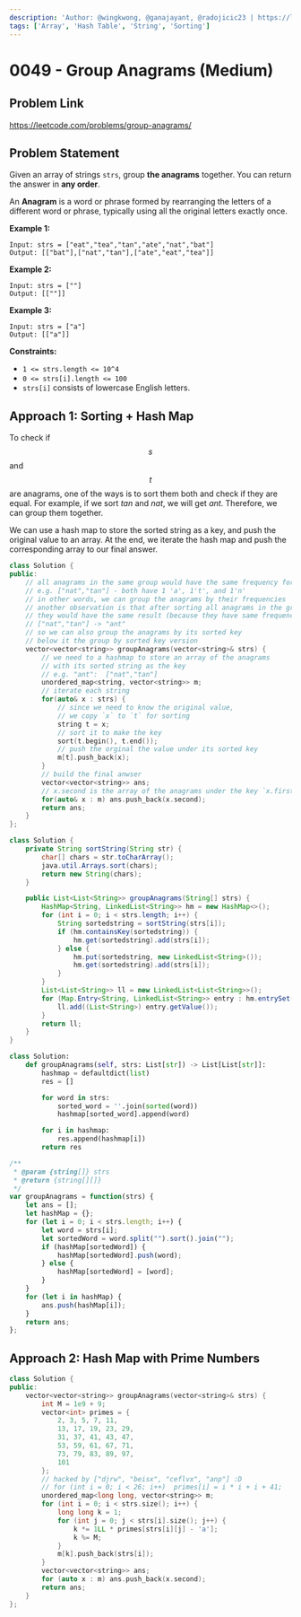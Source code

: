 ```yaml
---
description: 'Author: @wingkwong, @ganajayant, @radojicic23 | https://leetcode.com/problems/group-anagrams/'
tags: ['Array', 'Hash Table', 'String', 'Sorting']
---
```


# 0049 - Group Anagrams (Medium)

## Problem Link

https://leetcode.com/problems/group-anagrams/

## Problem Statement

Given an array of strings `strs`, group **the anagrams** together. You can return the answer in **any order**.

An **Anagram** is a word or phrase formed by rearranging the letters of a different word or phrase, typically using all the original letters exactly once.

**Example 1:**

```
Input: strs = ["eat","tea","tan","ate","nat","bat"]
Output: [["bat"],["nat","tan"],["ate","eat","tea"]]
```

**Example 2:**

```
Input: strs = [""]
Output: [[""]]
```

**Example 3:**

```
Input: strs = ["a"]
Output: [["a"]]
```

**Constraints:**

* `1 <= strs.length <= 10^4`
* `0 <= strs[i].length <= 100`
* `strs[i]` consists of lowercase English letters.

## Approach 1: Sorting + Hash Map

To check if $$s$$ and $$t$$ are anagrams, one of the ways is to sort them both and check if they are equal. For example, if we sort $tan$ and $nat$, we will get $ant$. Therefore, we can group them together.

We can use a hash map to store the sorted string as a key, and push the original value to an array. At the end, we iterate the hash map and push the corresponding array to our final answer.

<Tabs>
<TabItem value="cpp" label="C++">
<SolutionAuthor name="@wingkwong"/>

```cpp
class Solution {
public:
    // all anagrams in the same group would have the same frequency for each character
    // e.g. ["nat","tan"] - both have 1 'a', 1't', and 1'n'
    // in other words, we can group the anagrams by their frequencies
    // another observation is that after sorting all anagrams in the group,
    // they would have the same result (because they have same frequency of each word)
    // ["nat","tan"] -> "ant"
    // so we can also group the anagrams by its sorted key
    // below it the group by sorted key version
    vector<vector<string>> groupAnagrams(vector<string>& strs) {
        // we need to a hashmap to store an array of the anagrams
        // with its sorted string as the key
        // e.g. "ant":  ["nat","tan"]
        unordered_map<string, vector<string>> m;
        // iterate each string
        for(auto& x : strs) {
            // since we need to know the original value,
            // we copy `x` to `t` for sorting
            string t = x;
            // sort it to make the key
            sort(t.begin(), t.end());
            // push the orginal the value under its sorted key
            m[t].push_back(x);
        }
        // build the final anwser
        vector<vector<string>> ans;
        // x.second is the array of the anagrams under the key `x.first`
        for(auto& x : m) ans.push_back(x.second);
        return ans;
    }
};
```
</TabItem>
<TabItem value="java" label="Java">
<SolutionAuthor name="@ganajayant"/>

```java
class Solution {
    private String sortString(String str) {
        char[] chars = str.toCharArray();
        java.util.Arrays.sort(chars);
        return new String(chars);
    }

    public List<List<String>> groupAnagrams(String[] strs) {
        HashMap<String, LinkedList<String>> hm = new HashMap<>();
        for (int i = 0; i < strs.length; i++) {
            String sortedstring = sortString(strs[i]);
            if (hm.containsKey(sortedstring)) {
                hm.get(sortedstring).add(strs[i]);
            } else {
                hm.put(sortedstring, new LinkedList<String>());
                hm.get(sortedstring).add(strs[i]);
            }
        }
        List<List<String>> ll = new LinkedList<List<String>>();
        for (Map.Entry<String, LinkedList<String>> entry : hm.entrySet()) {
            ll.add((List<String>) entry.getValue());
        }
        return ll;
    }
}
```
</TabItem>

<TabItem value="python" label="Python">
<SolutionAuthor name="@radojicic23"/>

```python
class Solution:
    def groupAnagrams(self, strs: List[str]) -> List[List[str]]:
        hashmap = defaultdict(list)
        res = []

        for word in strs:
            sorted_word = ''.join(sorted(word))
            hashmap[sorted_word].append(word)

        for i in hashmap:
            res.append(hashmap[i])
        return res
```

</TabItem>

<TabItem value="js" label="JavaScript">
<SolutionAuthor name="@radojicic23"/>

```js
/**
 * @param {string[]} strs
 * @return {string[][]}
 */
var groupAnagrams = function(strs) {
    let ans = [];
    let hashMap = {};
    for (let i = 0; i < strs.length; i++) {
        let word = strs[i];
        let sortedWord = word.split("").sort().join("");
        if (hashMap[sortedWord]) {
            hashMap[sortedWord].push(word);
        } else {
            hashMap[sortedWord] = [word];
        }
    }
    for (let i in hashMap) {
        ans.push(hashMap[i]);
    }
    return ans;
};
```

</TabItem>
</Tabs>

## Approach 2: Hash Map with Prime Numbers

<Tabs>
<TabItem value="cpp" label="C++">
<SolutionAuthor name="@wingkwong"/>

```cpp
class Solution {
public:
    vector<vector<string>> groupAnagrams(vector<string>& strs) {
        int M = 1e9 + 9;
        vector<int> primes = {
            2, 3, 5, 7, 11,
            13, 17, 19, 23, 29,
            31, 37, 41, 43, 47,
            53, 59, 61, 67, 71,
            73, 79, 83, 89, 97, 
            101
        };
		// hacked by ["djrw", "beisx", "ceflvx", "anp"] :D
        // for (int i = 0; i < 26; i++)  primes[i] = i * i + i + 41;
        unordered_map<long long, vector<string>> m;
        for (int i = 0; i < strs.size(); i++) {
            long long k = 1;
            for (int j = 0; j < strs[i].size(); j++) {
                k *= 1LL * primes[strs[i][j] - 'a'];
                k %= M;
            }
            m[k].push_back(strs[i]);
        }
        vector<vector<string>> ans;
        for (auto x : m) ans.push_back(x.second);
        return ans;
    }
};
```

</TabItem>
</Tabs>